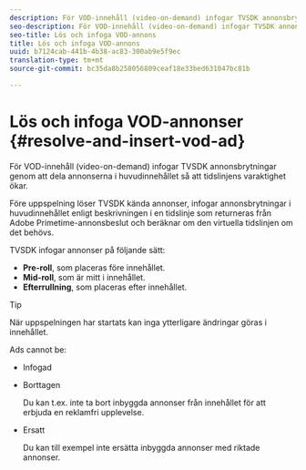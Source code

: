 ```yaml
---
description: För VOD-innehåll (video-on-demand) infogar TVSDK annonsbrytningar genom att dela annonserna i huvudinnehållet så att tidslinjens varaktighet ökar.
seo-description: För VOD-innehåll (video-on-demand) infogar TVSDK annonsbrytningar genom att dela annonserna i huvudinnehållet så att tidslinjens varaktighet ökar.
seo-title: Lös och infoga VOD-annons
title: Lös och infoga VOD-annons
uuid: b7124cab-441b-4b38-ac83-300ab9e5f9ec
translation-type: tm+mt
source-git-commit: bc35da8b258056809ceaf18e33bed631047bc81b

---
```



# Lös och infoga VOD-annonser {#resolve-and-insert-vod-ad}

För VOD-innehåll (video-on-demand) infogar TVSDK annonsbrytningar genom att dela annonserna i huvudinnehållet så att tidslinjens varaktighet ökar.

Före uppspelning löser TVSDK kända annonser, infogar annonsbrytningar i huvudinnehållet enligt beskrivningen i en tidslinje som returneras från Adobe Primetime-annonsbeslut och beräknar om den virtuella tidslinjen om det behövs.

TVSDK infogar annonser på följande sätt:

* **Pre-roll**, som placeras före innehållet.
* **Mid-roll**, som är mitt i innehållet.
* **Efterrullning**, som placeras efter innehållet.

>[!TIP]
>
>När uppspelningen har startats kan inga ytterligare ändringar göras i innehållet.

Ads cannot be:

* Infogad
* Borttagen

   Du kan t.ex. inte ta bort inbyggda annonser från innehållet för att erbjuda en reklamfri upplevelse.
* Ersatt

   Du kan till exempel inte ersätta inbyggda annonser med riktade annonser.